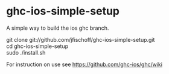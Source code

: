 ghc-ios-simple-setup
====================

A simple way to build the ios ghc branch.

git clone git://github.com/jfischoff/ghc-ios-simple-setup.git   
cd ghc-ios-simple-setup   
sudo ./install.sh   

For instruction on use see https://github.com/ghc-ios/ghc/wiki